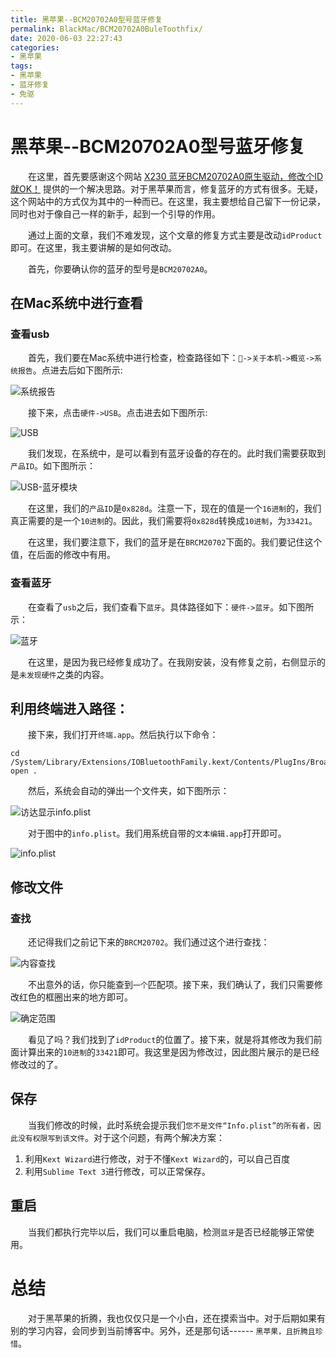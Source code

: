 ```yaml
---
title: 黑苹果--BCM20702A0型号蓝牙修复
permalink: BlackMac/BCM20702A0BuleToothfix/
date: 2020-06-03 22:27:43
categories:
- 黑苹果
tags:
- 黑苹果
- 蓝牙修复
- 免驱
---
```


# 黑苹果--BCM20702A0型号蓝牙修复

&emsp;&emsp;在这里，首先要感谢这个网站  [X230 蓝牙BCM20702A0原生驱动，修改个ID就OK！](http://bbs.pcbeta.com/viewthread-1117415-1-1.html)  提供的一个解决思路。对于黑苹果而言，修复蓝牙的方式有很多。无疑，这个网站中的方式仅为其中的一种而已。在这里，我主要想给自己留下一份记录，同时也对于像自己一样的新手，起到一个引导的作用。

&emsp;&emsp;通过上面的文章，我们不难发现，这个文章的修复方式主要是改动`idProduct`即可。在这里，我主要讲解的是如何改动。

&emsp;&emsp;首先，你要确认你的蓝牙的型号是`BCM20702A0`。

## 在Mac系统中进行查看

### 查看usb

&emsp;&emsp;首先，我们要在Mac系统中进行检查，检查路径如下：`->关于本机->概览->系统报告`。点进去后如下图所示:

![系统报告](https://shengouqiang.cn/img/BlackMac/BCM20702A0BuleToothfix/system_report.jpg)

&emsp;&emsp;接下来，点击`硬件->USB`。点击进去如下图所示:

![USB](https://shengouqiang.cn/img/BlackMac/BCM20702A0BuleToothfix/usb_show.jpg)

&emsp;&emsp;我们发现，在系统中，是可以看到有蓝牙设备的存在的。此时我们需要获取到`产品ID`。如下图所示：

![USB-蓝牙模块](https://shengouqiang.cn/img/BlackMac/BCM20702A0BuleToothfix/sub_buletooth_show.jpg)

&emsp;&emsp;在这里，我们的`产品ID`是`0x828d`。注意一下，现在的值是一个`16进制`的，我们真正需要的是一个`10进制`的。因此，我们需要将`0x828d`转换成`10进制`，为`33421`。

&emsp;&emsp;在这里，我们要注意下，我们的蓝牙是在`BRCM20702`下面的。我们要记住这个值，在后面的修改中有用。

### 查看蓝牙

&emsp;&emsp;在查看了`usb`之后，我们查看下`蓝牙`。具体路径如下：`硬件->蓝牙`。如下图所示：

![蓝牙](https://shengouqiang.cn/img/BlackMac/BCM20702A0BuleToothfix/buletooth_show.jpg)

&emsp;&emsp;在这里，是因为我已经修复成功了。在我刚安装，没有修复之前，右侧显示的是`未发现硬件`之类的内容。

## 利用终端进入路径：

&emsp;&emsp;接下来，我们打开`终端.app`。然后执行以下命令：

```shell
cd /System/Library/Extensions/IOBluetoothFamily.kext/Contents/PlugIns/BroadcomBluetoothHostControllerUSBTransport.kext/Contents
open .
```

&emsp;&emsp;然后，系统会自动的弹出一个文件夹，如下图所示：

![访达显示info.plist](https://shengouqiang.cn/img/BlackMac/BCM20702A0BuleToothfix/file_show.jpg)

&emsp;&emsp;对于图中的`info.plist`。我们用系统自带的`文本编辑.app`打开即可。

![info.plist](https://shengouqiang.cn/img/BlackMac/BCM20702A0BuleToothfix/file_context_show.jpg)

## 修改文件

### 查找

&emsp;&emsp;还记得我们之前记下来的`BRCM20702`。我们通过这个进行查找：

![内容查找](https://shengouqiang.cn/img/BlackMac/BCM20702A0BuleToothfix/find_in_file_show.jpg)

&emsp;&emsp;不出意外的话，你只能查到`一个`匹配项。接下来，我们确认了，我们只需要修改红色的框圈出来的地方即可。

![确定范围](https://shengouqiang.cn/img/BlackMac/BCM20702A0BuleToothfix/modify_in_file_show.jpg)

&emsp;&emsp;看见了吗？我们找到了`idProduct`的位置了。接下来，就是将其修改为我们前面计算出来的`10进制`的`33421`即可。我这里是因为修改过，因此图片展示的是已经修改过的了。

## 保存

&emsp;&emsp;当我们修改的时候，此时系统会提示我们`您不是文件“Info.plist”的所有者，因此没有权限写到该文件`。对于这个问题，有两个解决方案：

1. 利用`Kext Wizard`进行修改，对于不懂`Kext Wizard`的，可以自己百度
2. 利用`Sublime Text 3`进行修改，可以正常保存。

## 重启

&emsp;&emsp;当我们都执行完毕以后，我们可以重启电脑，检测`蓝牙`是否已经能够正常使用。

# 总结

&emsp;&emsp;对于黑苹果的折腾，我也仅仅只是一个小白，还在摸索当中。对于后期如果有别的学习内容，会同步到当前博客中。另外，还是那句话------ `黑苹果，且折腾且珍惜`。